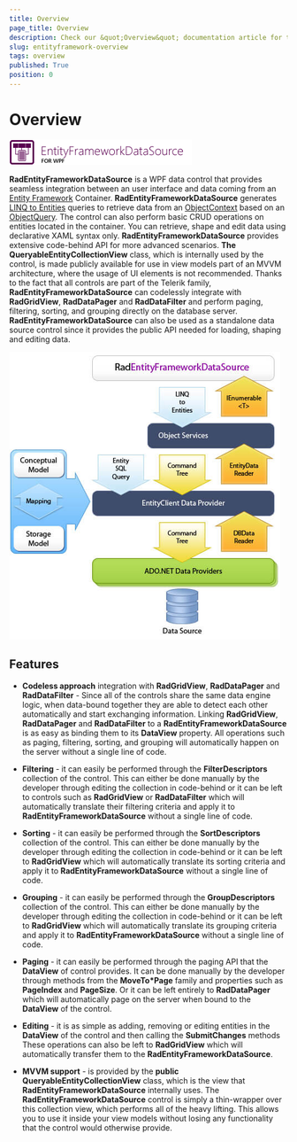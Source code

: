 ```yaml
---
title: Overview
page_title: Overview
description: Check our &quot;Overview&quot; documentation article for the RadEntityFrameworkDataSource {{ site.framework_name }} control.
slug: entityframework-overview
tags: overview
published: True
position: 0
---
```


# Overview

![Rad Entity Framework WPF](images/RadEntityFramework_WPF.png)

__RadEntityFrameworkDataSource__ is a WPF data control that provides seamless integration between an user interface and data coming from an [Entity Framework](http://msdn.microsoft.com/en-us/library/bb399572.aspx)  Container.  __RadEntityFrameworkDataSource__ generates [LINQ to Entities](http://msdn.microsoft.com/en-us/library/bb399367.aspx) queries to retrieve data from an [ObjectContext](http://msdn.microsoft.com/en-us/library/system.data.objects.objectcontext.aspx) based on an [ObjectQuery<T>](http://msdn.microsoft.com/en-us/library/bb345303.aspx). The control can also perform basic CRUD operations on entities located in the container. You can retrieve, shape and edit data using declarative XAML syntax only. __RadEntityFrameworkDataSource__ provides extensive code-behind API for more advanced scenarios.  __The QueryableEntityCollectionView<T>__ class, which is internally used by the control, is made publicly available for use in view models part of an MVVM architecture, where the usage of UI elements is not recommended. Thanks to the fact that all controls are part of the Telerik family, __RadEntityFrameworkDataSource__ can codelessly integrate with __RadGridView__, __RadDataPager__ and __RadDataFilter__ and perform paging, filtering, sorting, and grouping directly on the database server. __RadEntityFrameworkDataSource__ can also be used as a standalone data source control since it provides the public API needed for loading, shaping and editing data.

 ![REFDS](images/RadEntityFramework_REFDS.jpg)

## Features 

* __Codeless approach__ integration with __RadGridView__, __RadDataPager__ and __RadDataFilter__ - Since all of the controls share the same data engine logic, when data-bound together they are able to detect each other automatically and start exchanging information. Linking __RadGridView__, __RadDataPager__ and __RadDataFilter__ to a __RadEntityFrameworkDataSource__  is as easy as binding them to its __DataView__ property. All operations such as paging, filtering, sorting, and grouping will automatically happen on the server without a single line of code.
            

* __Filtering__ - it can easily be performed through the __FilterDescriptors__ collection of the control. This can either be done manually by the developer through editing the collection in code-behind or it can be left to controls such as __RadGridView__ or __RadDataFilter__ which will automatically translate their filtering criteria and apply it to __RadEntityFrameworkDataSource__ without a single line of code.
            

* __Sorting__ - it can easily be performed through the __SortDescriptors__ collection of the control. This can either be done manually by the developer through editing the collection in code-behind or it can be left to __RadGridView__ which will automatically translate its sorting criteria and apply it to __RadEntityFrameworkDataSource__ without a single line of code.
          

* __Grouping__ - it can easily be performed through the __GroupDescriptors__ collection of the control. This can either be done manually by the developer through editing the collection in code-behind or it can be left to __RadGridView__ which will automatically translate its grouping criteria and apply it to __RadEntityFrameworkDataSource__ without a single line of code.
         

* __Paging__ - it can easily be performed through the paging API that the __DataView__ of control provides. It can be done manually by the developer through methods from the __MoveTo*Page__ family and properties such as __PageIndex__ and __PageSize__. Or it can be left entirely to __RadDataPager__ which will automatically page on the server when bound to the __DataView__ of the control.
          

* __Editing__ - it is as simple as adding, removing or editing entities in the __DataView__ of the control and then calling the __SubmitChanges__ methods These operations can also be left to __RadGridView__ which will automatically transfer them to the __RadEntityFrameworkDataSource__.
          

* __MVVM support__ - is provided by the __public QueryableEntityCollectionView<T>__ class, which is the view that __RadEntityFrameworkDataSource__ internally uses. The __RadEntityFrameworkDataSource__ control is simply a thin-wrapper over this collection view, which performs all of the heavy lifting. This allows you to use it inside your view models without losing any functionality that the control would otherwise provide.
          
